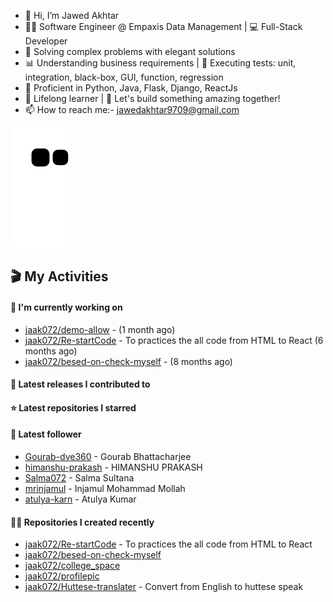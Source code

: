 - 👋 Hi, I’m Jawed Akhtar
- 👨‍💻 Software Engineer @ Empaxis Data Management | 💻 Full-Stack Developer
- 🔧 Solving complex problems with elegant solutions
- 📊 Understanding business requirements | 🧪 Executing tests: unit, integration, black-box, GUI, function, regression
- 💼 Proficient in Python, Java, Flask, Django, ReactJs
- 🌱 Lifelong learner | 🚀 Let's build something amazing together!
- 📫 How to reach me:- jawedakhtar9709@gmail.com

![snake svg](https://github.com/jaak072/jaak072/blob/dist/github-contribution-grid-snake.svg)


## 🎬 My Activities

#### 👷 I'm currently working on

- [jaak072/demo-allow](https://github.com/jaak072/demo-allow) -  (1 month ago)
- [jaak072/Re-startCode](https://github.com/jaak072/Re-startCode) - To practices the all code from HTML to React (6 months ago)
- [jaak072/besed-on-check-myself](https://github.com/jaak072/besed-on-check-myself) -  (8 months ago)

#### 🚀 Latest releases I contributed to


#### ⭐ Latest repositories I starred


#### 👥 Latest follower

- [Gourab-dve360](https://github.com/Gourab-dve360) - Gourab Bhattacharjee
- [himanshu-prakash](https://github.com/himanshu-prakash) - HIMANSHU PRAKASH
- [Salma072](https://github.com/Salma072) - Salma Sultana
- [mrinjamul](https://github.com/mrinjamul) - Injamul Mohammad Mollah
- [atulya-karn](https://github.com/atulya-karn) - Atulya Kumar

#### 👨‍💻 Repositories I created recently

- [jaak072/Re-startCode](https://github.com/jaak072/Re-startCode) - To practices the all code from HTML to React
- [jaak072/besed-on-check-myself](https://github.com/jaak072/besed-on-check-myself)
- [jaak072/college_space](https://github.com/jaak072/college_space)
- [jaak072/profilepic](https://github.com/jaak072/profilepic)
- [jaak072/Huttese-translater](https://github.com/jaak072/Huttese-translater) - Convert from English to huttese speak




